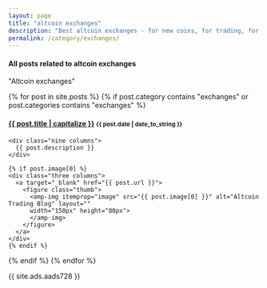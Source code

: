 ```yaml
---
layout: page
title: "altcoin exchanges"
description: "Best altcoin exchanges - for new coins, for trading, for trading bots."
permalink: /category/exchanges/
---
```


<h4 class="exa">All posts related to <b>altcoin exchanges</b></h4>

<span id="note">"Altcoin exchanges"</span>

{% for post in site.posts %}
  {% if post.category contains "exchanges" or post.categories contains "exchanges" %}
  <h4 class="post">
  <strong>
  <a href="{{ site.url }}{{ site.baseurl }}{{ post.url }}">{{ post.title | capitalize }}</a>
  </strong>
  <small>{{ post.date | date_to_string }}</small>
  </h4>
  <div class="row">

    <div class="nine columns">
      {{ post.description }}
    </div>

    {% if post.image[0] %}
    <div class="three columns">
      <a target="_blank" href="{{ post.url }}">
        <figure class="thumb">
          <amp-img itemprop="image" src="{{ post.image[0] }}" alt="Altcoin Trading Blog" layout=""
          width="150px" height="80px">
          </amp-img>
        </figure>
      </a>
    </div>
    {% endif %}



  </div>

  {% endif %}
{% endfor %}

{{ site.ads.aads728 }}
